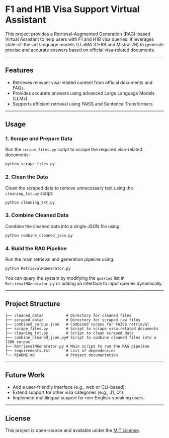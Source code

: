 # F1 and H1B Visa Support Virtual Assistant

This project provides a Retrieval-Augmented Generation (RAG)-based Virtual Assistant to help users with F1 and H1B visa queries. It leverages state-of-the-art language models (LLaMA 3.1-8B and Mistral 7B) to generate precise and accurate answers based on official visa-related documents.

---

## Features

- Retrieves relevant visa-related content from official documents and FAQs.
- Provides accurate answers using advanced Large Language Models (LLMs).
- Supports efficient retrieval using FAISS and Sentence Transformers.

---

## Usage

### 1. Scrape and Prepare Data
Run the `scrape_files.py` script to scrape the required visa-related documents:
```bash
python scrape_files.py
```

### 2. Clean the Data
Clean the scraped data to remove unnecessary text using the `cleaning_txt.py` script:
```bash
python cleaning_txt.py
```

### 3. Combine Cleaned Data
Combine the cleaned data into a single JSON file using:
```bash
python combine_cleaned_json.py
```

### 4. Build the RAG Pipeline
Run the main retrieval and generation pipeline using:
```bash
python RetrievalNGenerator.py
```

You can query the system by modifying the `queries` list in `RetrievalNGenerator.py` or adding an interface to input queries dynamically.

---

## Project Structure

```
├── cleaned_data/          # Directory for cleaned files
├── scraped_data/          # Directory for scraped raw files
├── combined_corpus.json   # Combined corpus for FAISS retrieval
├── scrape_files.py        # Script to scrape visa-related documents
├── cleaning_txt.py        # Script to clean scraped data
├── combine_cleaned_json.py# Script to combine cleaned files into a JSON corpus
├── RetrievalNGenerator.py # Main script to run the RAG pipeline
├── requirements.txt       # List of dependencies
└── README.md              # Project documentation
```

---

## Future Work

- Add a user-friendly interface (e.g., web or CLI-based).
- Extend support for other visa categories (e.g., J1, O1).
- Implement multilingual support for non-English-speaking users.

---

## License

This project is open-source and available under the [MIT License](https://opensource.org/licenses/MIT).
